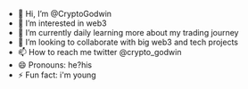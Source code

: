 - 👋 Hi, I’m @CryptoGodwin
- 👀 I’m interested in web3
- 🌱 I’m currently daily learning more about my trading journey 
- 💞️ I’m looking to collaborate with big web3 and tech projects
- 📫 How to reach me twitter @crypto_godwin
- 😄 Pronouns: he?his
- ⚡ Fun fact: i'm young

<!---
CryptoGodwin/CryptoGodwin is a ✨ special ✨ repository because its `README.md` (this file) appears on your GitHub profile.
You can click the Preview link to take a look at your changes.
--->
